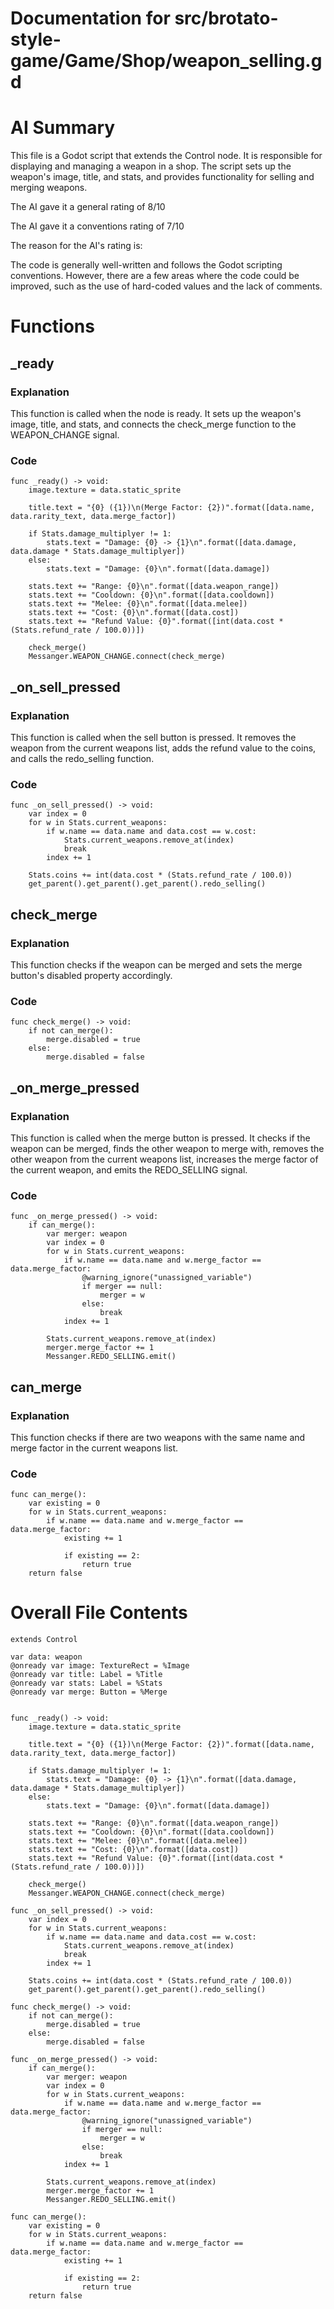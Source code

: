 # Documentation for src/brotato-style-game/Game/Shop/weapon_selling.gd

# AI Summary
This file is a Godot script that extends the Control node. It is responsible for displaying and managing a weapon in a shop. The script sets up the weapon's image, title, and stats, and provides functionality for selling and merging weapons.

The AI gave it a general rating of 8/10

The AI gave it a conventions rating of 7/10

The reason for the AI's rating is:

The code is generally well-written and follows the Godot scripting conventions. However, there are a few areas where the code could be improved, such as the use of hard-coded values and the lack of comments.
# Functions

## _ready
### Explanation
This function is called when the node is ready. It sets up the weapon's image, title, and stats, and connects the check_merge function to the WEAPON_CHANGE signal.
### Code
```gdscript
func _ready() -> void:
	image.texture = data.static_sprite
	
	title.text = "{0} ({1})\n(Merge Factor: {2})".format([data.name, data.rarity_text, data.merge_factor])
	
	if Stats.damage_multiplyer != 1:
		stats.text = "Damage: {0} -> {1}\n".format([data.damage, data.damage * Stats.damage_multiplyer])
	else:
		stats.text = "Damage: {0}\n".format([data.damage])
	
	stats.text += "Range: {0}\n".format([data.weapon_range])
	stats.text += "Cooldown: {0}\n".format([data.cooldown])
	stats.text += "Melee: {0}\n".format([data.melee])
	stats.text += "Cost: {0}\n".format([data.cost])
	stats.text += "Refund Value: {0}".format([int(data.cost * (Stats.refund_rate / 100.0))])
	
	check_merge()
	Messanger.WEAPON_CHANGE.connect(check_merge)
```

## _on_sell_pressed
### Explanation
This function is called when the sell button is pressed. It removes the weapon from the current weapons list, adds the refund value to the coins, and calls the redo_selling function.
### Code
```gdscript
func _on_sell_pressed() -> void:
	var index = 0
	for w in Stats.current_weapons:
		if w.name == data.name and data.cost == w.cost:
			Stats.current_weapons.remove_at(index)
			break
		index += 1
	
	Stats.coins += int(data.cost * (Stats.refund_rate / 100.0))
	get_parent().get_parent().get_parent().redo_selling()
```

## check_merge
### Explanation
This function checks if the weapon can be merged and sets the merge button's disabled property accordingly.
### Code
```gdscript
func check_merge() -> void:
	if not can_merge():
		merge.disabled = true
	else:
		merge.disabled = false
```

## _on_merge_pressed
### Explanation
This function is called when the merge button is pressed. It checks if the weapon can be merged, finds the other weapon to merge with, removes the other weapon from the current weapons list, increases the merge factor of the current weapon, and emits the REDO_SELLING signal.
### Code
```gdscript
func _on_merge_pressed() -> void:
	if can_merge():
		var merger: weapon
		var index = 0
		for w in Stats.current_weapons:
			if w.name == data.name and w.merge_factor == data.merge_factor:
				@warning_ignore("unassigned_variable")
				if merger == null:
					merger = w
				else:
					break
			index += 1
		
		Stats.current_weapons.remove_at(index)
		merger.merge_factor += 1
		Messanger.REDO_SELLING.emit()
```

## can_merge
### Explanation
This function checks if there are two weapons with the same name and merge factor in the current weapons list.
### Code
```gdscript
func can_merge():
	var existing = 0
	for w in Stats.current_weapons:
		if w.name == data.name and w.merge_factor == data.merge_factor:
			existing += 1
			
			if existing == 2:
				return true
	return false
```
# Overall File Contents
```gdscript
extends Control

var data: weapon
@onready var image: TextureRect = %Image
@onready var title: Label = %Title
@onready var stats: Label = %Stats
@onready var merge: Button = %Merge


func _ready() -> void:
	image.texture = data.static_sprite
	
	title.text = "{0} ({1})\n(Merge Factor: {2})".format([data.name, data.rarity_text, data.merge_factor])
	
	if Stats.damage_multiplyer != 1:
		stats.text = "Damage: {0} -> {1}\n".format([data.damage, data.damage * Stats.damage_multiplyer])
	else:
		stats.text = "Damage: {0}\n".format([data.damage])
	
	stats.text += "Range: {0}\n".format([data.weapon_range])
	stats.text += "Cooldown: {0}\n".format([data.cooldown])
	stats.text += "Melee: {0}\n".format([data.melee])
	stats.text += "Cost: {0}\n".format([data.cost])
	stats.text += "Refund Value: {0}".format([int(data.cost * (Stats.refund_rate / 100.0))])
	
	check_merge()
	Messanger.WEAPON_CHANGE.connect(check_merge)

func _on_sell_pressed() -> void:
	var index = 0
	for w in Stats.current_weapons:
		if w.name == data.name and data.cost == w.cost:
			Stats.current_weapons.remove_at(index)
			break
		index += 1
	
	Stats.coins += int(data.cost * (Stats.refund_rate / 100.0))
	get_parent().get_parent().get_parent().redo_selling()

func check_merge() -> void:
	if not can_merge():
		merge.disabled = true
	else:
		merge.disabled = false

func _on_merge_pressed() -> void:
	if can_merge():
		var merger: weapon
		var index = 0
		for w in Stats.current_weapons:
			if w.name == data.name and w.merge_factor == data.merge_factor:
				@warning_ignore("unassigned_variable")
				if merger == null:
					merger = w
				else:
					break
			index += 1
		
		Stats.current_weapons.remove_at(index)
		merger.merge_factor += 1
		Messanger.REDO_SELLING.emit()

func can_merge():
	var existing = 0
	for w in Stats.current_weapons:
		if w.name == data.name and w.merge_factor == data.merge_factor:
			existing += 1
			
			if existing == 2:
				return true
	return false

```

